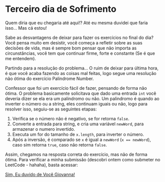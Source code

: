 # Terceiro dia de Sofrimento

Quem diria que eu chegaria até aqui!? Até eu mesma duvidei que faria isso... Mas cá estou! 

Sabe as desvantagens de deixar para fazer os exercícios no final do dia? Você pensa muito em desistir, você começa a refletir sobre as suas decisões de vida, mas é sempre bom pensar que não importa as circunstâncias, você tem que continuar firme, forte e constante (Se é que me entendem).

Partindo para a resolução do problema... O ruim de deixar para última hora, é que você acaba fazendo as coisas mal feitas, logo segue uma resolução não ótima do exercício Palindrome Number. 

Confessor que foi um exercício fácil de fazer, pensando de forma não ótima. O problema basicamente solicitava que dado uma entrada `int` você deveria dizer se ela era um palindromo ou não. Um palindromo é quando ao inverter o número ou a string, eles continuam iguais ou não, logo para resolver isso, seguiu-se as seguintes etapas:

1. Verifica se o número não é negativo, se for retorna `false`.
2. Converte a entrada para string, e cria uma variável `newWord`, para armazenar o numero invertido.
3. Executa um for do tamanho de `x.length`, para inverter o número.
4. Após a inversão, é comparado se `x` é igual a `newWord` (`x == newWord`), caso sim retorna `true`, caso não retorna `false`.

Assim, chegamos na resposta correta do exercício, mas não de forma ótima. Para verificar a minha submissão (descobri ontem como submeter no LeetCode - hahaha), basta acessar:

[Sim, Eu duvido de Você Giovanna!](https://docs.google.com/document/d/1yg95tsyo0keXi2wp5q__NHhtKiTTOGZ4MhzTV1Rzr6E/edit?usp=sharing)